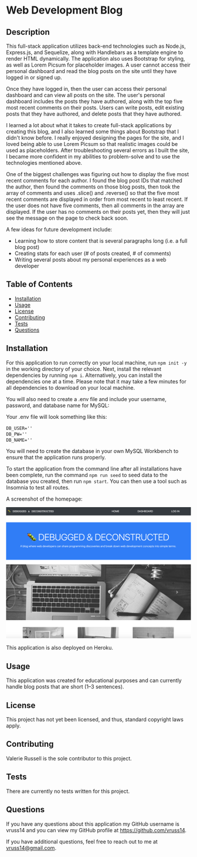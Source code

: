 # Web Development Blog

## Description

This full-stack application utilizes back-end technologies such as Node.js, Express.js, and Sequelize, along with Handlebars as a template engine to render HTML dynamically. The application also uses Bootstrap for styling, as well as Lorem Picsum for placeholder images. A user cannot access their personal dashboard and read the blog posts on the site until they have logged in or signed up. 

Once they have logged in, then the user can access their personal dashboard and can view all posts on the site. The user's personal dashboard includes the posts they have authored, along with the top five most recent comments on their posts. Users can write posts, edit existing posts that they have authored, and delete posts that they have authored.

I learned a lot about what it takes to create full-stack applications by creating this blog, and I also learned some things about Bootstrap that I didn't know before. I really enjoyed designing the pages for the site, and I loved being able to use Lorem Picsum so that realistic images could be used as placeholders. After troubleshooting several errors as I built the site, I became more confident in my abilities to problem-solve and to use the technologies mentioned above.

One of the biggest challenges was figuring out how to display the five most recent comments for each author. I found the blog post IDs that matched the author, then found the comments on those blog posts, then took the array of comments and uses .slice() and .reverse() so that the five most recent comments are displayed in order from most recent to least recent. If the user does not have five comments, then all comments in the array are displayed. If the user has no comments on their posts yet, then they will just see the message on the page to check back soon.

A few ideas for future development include:

- Learning how to store content that is several paragraphs long (i.e. a full blog post) 
- Creating stats for each user (# of posts created, # of comments)
- Writing several posts about my personal experiences as a web developer

## Table of Contents

- [Installation](#Installation)
- [Usage](#Usage)
- [License](#License)
- [Contributing](#Contributing)
- [Tests](#Tests)
- [Questions](#Questions)
            
## Installation

For this application to run correctly on your local machine, run ```npm init -y ``` in the working directory of your choice. Next, install the relevant dependencies by running ```npm i```. Alternatively, you can install the dependencies one at a time. Please note that it may take a few minutes for all dependencies to download on your local machine.

You will also need to create a .env file and include your username, password, and database name for MySQL:

Your .env file will look something like this:

```
DB_USER=''
DB_PW=''
DB_NAME=''
```

You will need to create the database in your own MySQL Workbench to ensure that the application runs properly.

To start the application from the command line after all installations have been complete, run the command ```npm run seed``` to seed data to the database you created, then run ```npm start```. You can then use a tool such as Insomnia to test all routes.

A screenshot of the homepage:

![screenshot](homepage-screenshot.png)

This application is also deployed on Heroku.
            
## Usage

This application was created for educational purposes and can currently handle blog posts that are short (1–3 sentences).

## License

This project has not yet been licensed, and thus, standard copyright laws apply.
            
## Contributing

Valerie Russell is the sole contributor to this project.
            
## Tests

There are currently no tests written for this project.
            
## Questions

If you have any questions about this application my GitHub username is vruss14 and you can view my GitHub profile at https://github.com/vruss14.

If you have additional questions, feel free to reach out to me at vruss14@gmail.com.
